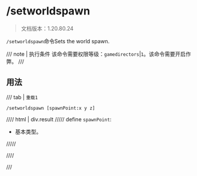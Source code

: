 # /setworldspawn

> 文档版本：1.20.80.24

`/setworldspawn`命令Sets the world spawn.

/// note | 执行条件
该命令需要权限等级：`gamedirectors`|`1`。该命令需要开启作弊。
///

## 用法

/// tab | `重载1`
```mcfunction
/setworldspawn [spawnPoint:x y z]
```

//// html | div.result
///// define
`spawnPoint`: <!-- md:samp x y z -->

- 基本类型。


/////

////

///
